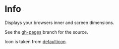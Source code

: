 Info
====

Displays your browsers inner and screen dimensions.

See the [gh-pages](https://github.com/iagainst138/info/tree/gh-pages) branch for the source.

Icon is taken from [defaulticon](http://www.defaulticon.com/).
